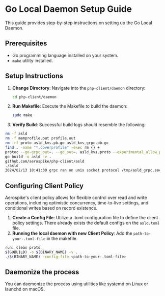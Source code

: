 # Go Local Daemon Setup Guide

This guide provides step-by-step instructions on setting up the Go Local Daemon.

## Prerequisites

- Go programming language installed on your system.
- `make` utility installed.

## Setup Instructions

1. **Change Directory**: Navigate into the `php-client/daemon` directory:
   ```bash
   cd php-client/daemon
   ```

2. **Run Makefile**: Execute the Makefile to build the daemon:
   ```bash
   sudo make
   ```

3. **Verify Build**: Successful build logs should resemble the following:
```bash
rm -f asld
rm -f memprofile.out profile.out
rm -rf proto asld_kvs.pb.go asld_kvs_grpc.pb.go
find . -name "*.coverprofile" -exec rm {} +
protoc --go-grpc_out=. --go_out=. asld_kvs.proto --experimental_allow_proto3_optional
go build -o asld -v .
github.com/aerospike/php-client/asld
./asld
2024/02/13 10:41:30 grpc ran on unix socket protocol /tmp/asld_grpc.sock
```

## Configuring Client Policy 
Aerospike's client policy allows for flexible control over read and write operations, including optimistic concurrency, time-to-live settings, and conditional writes based on record existence.

1. **Create a Config File**: Utilize a .toml configuration file to define the client policy settings. There already exists the default configs on the `asld.toml` file. 
2. **Running the local daemon with new Client Policy**: Add the `path-to-your-.toml-file` in the makefile. 
```bash
run: clean proto
$(GOBUILD) -o $(BINARY_NAME) -v .
./$(BINARY_NAME) -config-file <path-to-your-.toml-file>
```


## Daemonize the process
You can daemonize the process using utilities like systemd on Linux or launchd on macOS.